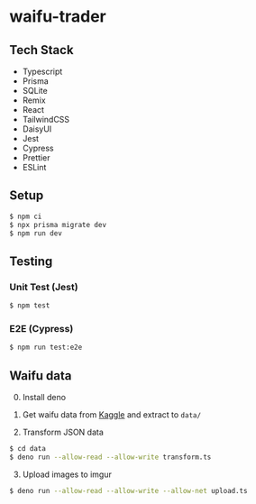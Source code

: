 # waifu-trader

## Tech Stack

- Typescript
- Prisma
- SQLite
- Remix
- React
- TailwindCSS
- DaisyUI
- Jest
- Cypress
- Prettier
- ESLint

## Setup

```bash
$ npm ci
$ npx prisma migrate dev
$ npm run dev
```

## Testing

### Unit Test (Jest)

```bash
$ npm test
```

### E2E (Cypress)

```bash
$ npm run test:e2e
```

## Waifu data

0. Install deno

1. Get waifu data from [Kaggle](https://www.kaggle.com/corollari/waifus) and extract to `data/`

2. Transform JSON data

```bash
$ cd data
$ deno run --allow-read --allow-write transform.ts
```

3. Upload images to imgur

```bash
$ deno run --allow-read --allow-write --allow-net upload.ts
```
